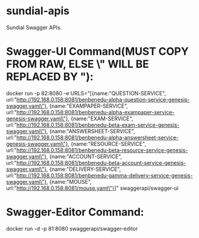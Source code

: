 # sundial-apis
Sundial Swagger APIs.

# Swagger-UI Command(MUST COPY FROM RAW, ELSE \\" WILL BE REPLACED BY "):
docker run -p 82:8080 -e URLS="[{name:\"QUESTION-SERVICE\", url:\"http://192.168.0.158:8081/benbenedu-alpha-question-service-genesis-swagger.yaml\"}, {name:\"EXAMPAPER-SERVICE\", url:\"http://192.168.0.158:8081/benbenedu-alpha-exampaper-service-genesis-swagger.yaml\"}, {name:\"EXAM-SERVICE\", url:\"http://192.168.0.158:8081/benbenedu-beta-exam-service-genesis-swagger.yaml\"}, {name:\"ANSWERSHEET-SERVICE\", url:\"http://192.168.0.158:8081/benbenedu-alpha-answersheet-service-genesis-swagger.yaml\"}, {name:\"RESOURCE-SERVICE\", url:\"http://192.168.0.158:8081/benbenedu-beta-resource-service-genesis-swagger.yaml\"}, {name:\"ACCOUNT-SERVICE\", url:\"http://192.168.0.158:8081/benbenedu-beta-account-service-genesis-swagger.yaml\"}, {name:\"DELIVERY-SERVICE\", url:\"http://192.168.0.158:8081/benbenedu-gamma-delivery-service-genesis-swagger.yaml\"}, {name:\"MOUSE\", url:\"http://192.168.0.158:8081/mouse.yaml\"}]" swaggerapi/swagger-ui

# Swagger-Editor Command:
docker run -d -p 81:8080 swaggerapi/swagger-editor
